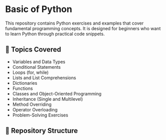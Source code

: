 # Basic of Python

This repository contains Python exercises and examples that cover fundamental programming concepts. It is designed for beginners who want to learn Python through practical code snippets.

## 📌 Topics Covered
- Variables and Data Types
- Conditional Statements
- Loops (for, while)
- Lists and List Comprehensions
- Dictionaries
- Functions
- Classes and Object-Oriented Programming
- Inheritance (Single and Multilevel)
- Method Overriding
- Operator Overloading
- Problem-Solving Exercises

## 📂 Repository Structure
